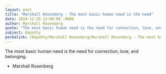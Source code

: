 ```yaml
---
layout: post
title: "Marshall Rosenberg - The most basic human need is the need"
date: 2024-12-28 12:00:00 -0000
author: Marshall Rosenberg
quote: "The most basic human need is the need for connection, love, and belonging."
subject: Empathy
permalink: /Empathy/Marshall Rosenberg/Marshall Rosenberg - The most basic human need is the need
---
```


The most basic human need is the need for connection, love, and belonging.

- Marshall Rosenberg
